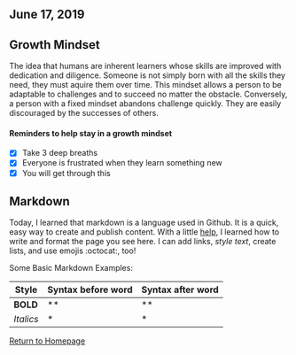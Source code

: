 ## June 17, 2019

## Growth Mindset 
The idea that humans are inherent learners whose skills are improved with dedication and diligence. Someone is not simply born with all the skills they need, they must aquire them over time. This mindset allows a person to be adaptable to challenges and to succeed no matter the obstacle. Conversely, a person with a fixed mindset abandons challenge quickly. They are easily discouraged by the successes of others. 

#### Reminders to help stay in a growth mindset
- [x] Take 3 deep breaths
- [x] Everyone is frustrated when they learn something new
- [x] You will get through this

## Markdown 
Today, I learned that markdown is a language used in Github. It is a quick, easy way to create and publish content. With a little [help](https://help.github.com/en/articles/basic-writing-and-formatting-syntax#paragraphs-and-line-breaks), I learned how to write and format the page you see here. I can add links, *style text*, create lists, and use emojis :octocat:, too!

Some Basic Markdown Examples:

|Style|Syntax before word|Syntax after word
|---|---|---|
|**BOLD**| ** | ** |
|*Italics*| * | * | 

[Return to Homepage](README.md)